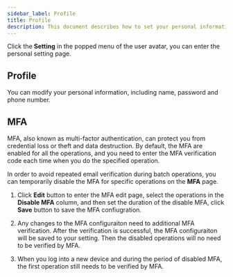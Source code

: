 ```yaml
---
sidebar_label: Profile
title: Profile
description: This document describes how to set your personal information, password, and MFA configuration in TDengine Cloud.
---
```


Click the **Setting** in the popped menu of the user avatar, you can enter the personal setting page.

## Profile

You can modify your personal information, including name, password and phone number.

## MFA

MFA, also known as multi-factor authentication, can protect you from credential loss or theft and data destruction. By default, the MFA are enabled for all the operations, and you need to enter the MFA verification code each time when you do the specified operation.

In order to avoid repeated email verification during batch operations, you can temporarily disable the MFA for specific operations on the **MFA** page.

1. Click **Edit** button to enter the MFA edit page, select the operations in the **Disable MFA** column, and then set the duration of the disable MFA, click **Save** button to save the MFA confiugration.

2. Any changes to the MFA configuraiton need to additional MFA verification. After the verification is successful, the MFA configuraiton will be saved to your setting. Then the disabled operations will no need to be verified by MFA.

3. When you log into a new device and during the period of disabled MFA, the first operation still needs to be verified by MFA.
